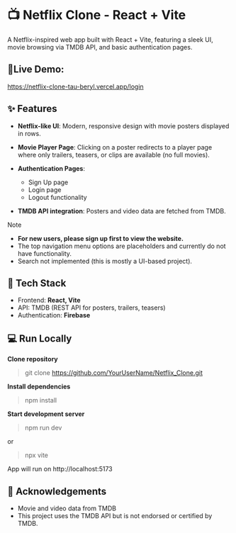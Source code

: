 # 📺 Netflix Clone - React + Vite

A Netflix-inspired web app built with React + Vite, featuring a sleek UI, movie browsing via TMDB API, and basic authentication pages.

## 🔗Live Demo:
https://netflix-clone-tau-beryl.vercel.app/login

## ✨ Features

- **Netflix-like UI**: Modern, responsive design with movie posters displayed in rows.
- **Movie Player Page**: Clicking on a poster redirects to a player page where only trailers, teasers, or clips are available (no full movies).
- **Authentication Pages**:
  - Sign Up page
  - Login page
  - Logout functionality

- **TMDB API integration**: Posters and video data are fetched from TMDB.

>[!Note]
>- **For new users, please sign up first to view the website.**
>- The top navigation menu options are placeholders and currently do not have functionality.
>- Search not implemented (this is mostly a UI-based project).

## 🧰 Tech Stack

- Frontend: **React, Vite**
- API: TMDB (REST API for posters, trailers, teasers)
- Authentication: **Firebase**

## 💻 Run Locally

**Clone repository**
>git clone https://github.com/YourUserName/Netflix_Clone.git

**Install dependencies**
>npm install

**Start development server**
>npm run dev

or

>npx vite


App will run on http://localhost:5173

## 🙌 Acknowledgements

- Movie and video data from TMDB
- This project uses the TMDB API but is not endorsed or certified by TMDB.
